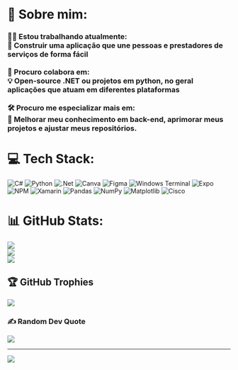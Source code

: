 # 💫 Sobre mim:
### 👨‍💻 Estou trabalhando atualmente:  <br>🚀 Construir uma aplicação que une pessoas e prestadores de serviços de forma fácil  <br><br> 🤝 Procuro colabora em:  <br>💡 Open-source .NET ou projetos em python, no geral aplicações que atuam em diferentes plataformas  <br><br>🛠️ Procuro me especializar mais em:  <br>🔧 Melhorar meu conhecimento em back-end, aprimorar meus projetos e ajustar meus repositórios.  <br>


# 💻 Tech Stack:
![C#](https://img.shields.io/badge/c%23-%23239120.svg?style=for-the-badge&logo=csharp&logoColor=white) ![Python](https://img.shields.io/badge/python-3670A0?style=for-the-badge&logo=python&logoColor=ffdd54) ![.Net](https://img.shields.io/badge/.NET-5C2D91?style=for-the-badge&logo=.net&logoColor=white) ![Canva](https://img.shields.io/badge/Canva-%2300C4CC.svg?style=for-the-badge&logo=Canva&logoColor=white) ![Figma](https://img.shields.io/badge/figma-%23F24E1E.svg?style=for-the-badge&logo=figma&logoColor=white) ![Windows Terminal](https://img.shields.io/badge/Windows%20Terminal-%234D4D4D.svg?style=for-the-badge&logo=windows-terminal&logoColor=white) ![Expo](https://img.shields.io/badge/expo-1C1E24?style=for-the-badge&logo=expo&logoColor=#D04A37) ![NPM](https://img.shields.io/badge/NPM-%23CB3837.svg?style=for-the-badge&logo=npm&logoColor=white) ![Xamarin](https://img.shields.io/badge/Xamarin-3199DC?style=for-the-badge&logo=xamarin&logoColor=white) ![Pandas](https://img.shields.io/badge/pandas-%23150458.svg?style=for-the-badge&logo=pandas&logoColor=white) ![NumPy](https://img.shields.io/badge/numpy-%23013243.svg?style=for-the-badge&logo=numpy&logoColor=white) ![Matplotlib](https://img.shields.io/badge/Matplotlib-%23ffffff.svg?style=for-the-badge&logo=Matplotlib&logoColor=black) ![Cisco](https://img.shields.io/badge/cisco-%23049fd9.svg?style=for-the-badge&logo=cisco&logoColor=black)
# 📊 GitHub Stats:
![](https://github-readme-stats.vercel.app/api?username=Iago-Torres&theme=dark&hide_border=false&include_all_commits=false&count_private=false)<br/>
![](https://nirzak-streak-stats.vercel.app/?user=Iago-Torres&theme=dark&hide_border=false)<br/>
![](https://github-readme-stats.vercel.app/api/top-langs/?username=Iago-Torres&theme=dark&hide_border=false&include_all_commits=false&count_private=false&layout=compact)

## 🏆 GitHub Trophies
![](https://github-profile-trophy.vercel.app/?username=Iago-Torres&theme=dracula&no-frame=false&no-bg=true&margin-w=4)

### ✍️ Random Dev Quote
![](https://quotes-github-readme.vercel.app/api?type=horizontal&theme=radical)

---
[![](https://visitcount.itsvg.in/api?id=Iago-Torres&icon=0&color=0)](https://visitcount.itsvg.in)

<!-- Proudly created with GPRM ( https://gprm.itsvg.in ) -->
